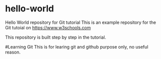 # hello-world
Hello World repository for Git tutorial
This is an example repository for the Git tutoial on https://www.w3schools.com

This repository is built step by step in the tutorial.

#Learning Git 
This is for learing git and github purpose only, no useful reason.
